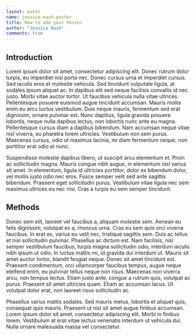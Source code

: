 ```yaml
---
layout: posts
name: jessica-nash-poster
title: How to add your Poster
author: "Jessica Nash"
comments: true
---
```


## Introduction

Lorem ipsum dolor sit amet, consectetur adipiscing elit. Donec rutrum dolor turpis, eu imperdiet nisl porta nec. Donec cursus urna et imperdiet cursus. Sed iaculis eros et molestie vehicula. Sed tincidunt vulputate ligula, at sodales ipsum aliquet ac. In dapibus elit sed neque facilisis convallis id nec justo. Morbi vitae auctor tortor. Ut faucibus vehicula nulla vitae ultrices. Pellentesque posuere euismod augue tincidunt accumsan. Mauris mollis enim eu arcu luctus vestibulum. Duis neque mauris, fermentum sed erat dignissim, ornare pulvinar est. Nunc dapibus, ligula gravida posuere lobortis, neque nulla dapibus lectus, non lobortis nunc ante eu magna. Pellentesque cursus diam a dapibus bibendum. Nam accumsan neque vitae nisl viverra, eu pharetra lorem ultricies. Vestibulum non sem purus. Maecenas cursus, odio ut maximus lacinia, mi diam fermentum neque, non porttitor erat odio at nunc.

Suspendisse molestie dapibus libero, ut suscipit arcu elementum et. Proin ac sollicitudin magna. Mauris congue nibh augue, in elementum nisl varius sit amet. In elementum, ligula id ultricies porttitor, dolor ex bibendum dolor, vel mollis justo odio nec eros. Fusce semper velit sed ante sagittis bibendum. Praesent eget sollicitudin purus. Vestibulum vitae ligula nec sem maximus ultrices eu nec nisi. Cras a turpis eu sem semper tincidunt.

## Methods
Donec sem elit, laoreet vel faucibus a, aliquam molestie sem. Aenean eu felis dignissim, volutpat ex a, rhoncus urna. Cras eu sem quis orci viverra faucibus. In erat ex, varius eu velit nec, tristique sagittis sem. Duis ac tellus et nisi sollicitudin pulvinar. Phasellus ac dictum est. Nam facilisis, nisi semper vestibulum faucibus, turpis magna sollicitudin odio, interdum iaculis nibh ipsum ut odio. In luctus mattis mi, id gravida dui interdum ut. Mauris sit amet auctor tortor, blandit feugiat neque. Donec sit amet tincidunt est. Praesent condimentum, orci ullamcorper faucibus tempus, augue neque eleifend enim, eu pulvinar tellus neque non risus. Maecenas non viverra arcu, non tempus lectus. Etiam justo ante, congue a rutrum quis, volutpat ac purus. Praesent sit amet ultricies quam. Etiam ac accumsan lacus. Ut volutpat dolor erat, non laoreet risus sollicitudin ac.

Phasellus varius mattis sodales. Sed mauris metus, lobortis et aliquet quis, consequat quis mauris. Praesent ut nisl sit amet augue finibus accumsan. Lorem ipsum dolor sit amet, consectetur adipiscing elit. Morbi in finibus lorem. Vestibulum at erat vitae lectus venenatis interdum ut vehicula dui. Nulla ornare malesuada massa vel consectetur.